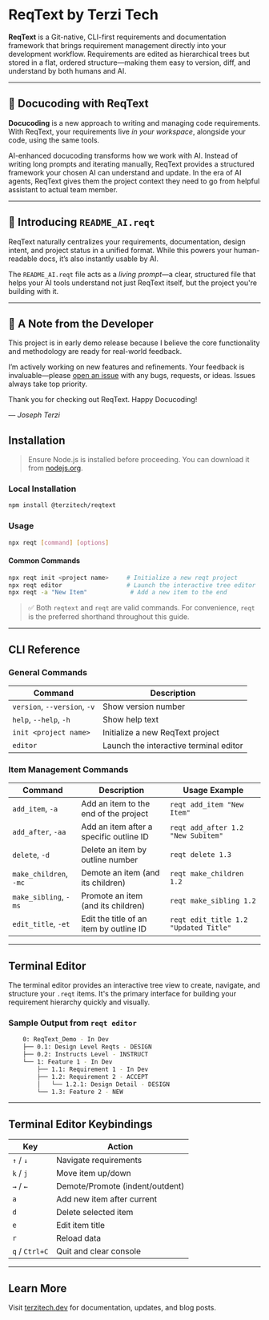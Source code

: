 # ReqText by Terzi Tech

**ReqText** is a Git-native, CLI-first requirements and documentation framework that brings requirement management directly into your development workflow. Requirements are edited as hierarchical trees but stored in a flat, ordered structure—making them easy to version, diff, and understand by both humans and AI.

---

## 🧠 Docucoding with ReqText

**Docucoding** is a new approach to writing and managing code requirements. With ReqText, your requirements live *in your workspace*, alongside your code, using the same tools.

AI-enhanced docucoding transforms how we work with AI. Instead of writing long prompts and iterating manually, ReqText provides a structured framework your chosen AI can understand and update. In the era of AI agents, ReqText gives them the project context they need to go from helpful assistant to actual team member.

---

## 📄 Introducing `README_AI.reqt`

ReqText naturally centralizes your requirements, documentation, design intent, and project status in a unified format. While this powers your human-readable docs, it’s also instantly usable by AI.

The `README_AI.reqt` file acts as a *living prompt*—a clear, structured file that helps your AI tools understand not just ReqText itself, but the project you're building with it.

---

## 👋 A Note from the Developer

This project is in early demo release because I believe the core functionality and methodology are ready for real-world feedback.

I’m actively working on new features and refinements. Your feedback is invaluable—please [open an issue](https://github.com/terzitech/reqtext/issues) with any bugs, requests, or ideas. Issues always take top priority.

Thank you for checking out ReqText. Happy Docucoding!

— *Joseph Terzi*

## Installation

> Ensure Node.js is installed before proceeding. You can download it from [nodejs.org](https://nodejs.org/).

### Local Installation

```bash
npm install @terzitech/reqtext
```

### Usage

```bash
npx reqt [command] [options]
```

#### Common Commands

```bash
npx reqt init <project name>     # Initialize a new reqt project
npx reqt editor                  # Launch the interactive tree editor
npx reqt -a "New Item"            # Add a new item to the end
```

> ✅ Both `reqtext` and `reqt` are valid commands. For convenience, `reqt` is the preferred shorthand throughout this guide.

---

## CLI Reference

### General Commands

| Command                      | Description                            |
| ---------------------------- | -------------------------------------- |
| `version`, `--version`, `-v` | Show version number                    |
| `help`, `--help`, `-h`       | Show help text                         |
| `init <project name>`        | Initialize a new ReqText project       |
| `editor`                     | Launch the interactive terminal editor |

### Item Management Commands

| Command                | Description                             | Usage Example                         |
| ---------------------- | --------------------------------------- | ------------------------------------- |
| `add_item`, `-a`       | Add an item to the end of the project   | `reqt add_item "New Item"`            |
| `add_after`, `-aa`     | Add an item after a specific outline ID | `reqt add_after 1.2 "New Subitem"`    |
| `delete`, `-d`         | Delete an item by outline number        | `reqt delete 1.3`                     |
| `make_children`, `-mc` | Demote an item (and its children)       | `reqt make_children 1.2`              |
| `make_sibling`, `-ms`  | Promote an item (and its children)      | `reqt make_sibling 1.2`               |
| `edit_title`, `-et`    | Edit the title of an item by outline ID | `reqt edit_title 1.2 "Updated Title"` |

---

## Terminal Editor

The terminal editor provides an interactive tree view to create, navigate, and structure your `.reqt` items. It's the primary interface for building your requirement hierarchy quickly and visually.

### Sample Output from `reqt editor`

```bash
    0: ReqText_Demo - In Dev
    ├── 0.1: Design Level Reqts - DESIGN
    ├── 0.2: Instructs Level - INSTRUCT
    └── 1: Feature 1 - In Dev
        ├── 1.1: Requirement 1 - In Dev
        ├── 1.2: Requirement 2 - ACCEPT
        │   └── 1.2.1: Design Detail - DESIGN
        └── 1.3: Feature 2 - NEW
```

---

## Terminal Editor Keybindings

| Key            | Action                          |
| -------------- | ------------------------------- |
| `↑` / `↓`      | Navigate requirements           |
| `k` / `j`      | Move item up/down               |
| `→` / `←`      | Demote/Promote (indent/outdent) |
| `a`            | Add new item after current      |
| `d`            | Delete selected item            |
| `e`            | Edit item title                 |
| `r`            | Reload data                     |
| `q` / `Ctrl+C` | Quit and clear console          |

---

## Learn More

Visit [terzitech.dev](https://terzitech.dev) for documentation, updates, and blog posts.
